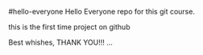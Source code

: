 #hello-everyone
Hello Everyone repo for this git course.

this is the first time project on github

Best whishes,
THANK YOU!!!
...
